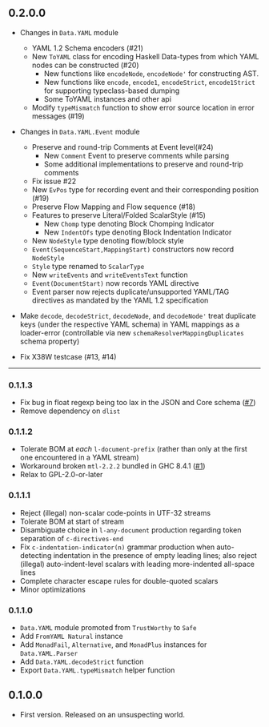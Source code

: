 ## 0.2.0.0

* Changes in `Data.YAML` module
    * YAML 1.2 Schema encoders (#21)
    * New `ToYAML` class for encoding Haskell Data-types from which YAML nodes can be constructed (#20)
        * New functions like `encodeNode`, `encodeNode'` for constructing AST.
        * New functions like `encode`, `encode1`, `encodeStrict`, `encode1Strict` for supporting typeclass-based dumping
        * Some ToYAML instances and other api
    * Modify `typeMismatch` function to show error source location in error messages (#19)

* Changes in `Data.YAML.Event` module
    * Preserve and round-trip Comments at Event level(#24)
        * New  `Comment` Event to preserve comments while parsing
        * Some additional implementations to preserve and round-trip comments
    * Fix issue #22
    * New `EvPos` type for recording event and their corresponding position (#19)
    * Preserve Flow Mapping and Flow sequence (#18)
    * Features to preserve Literal/Folded ScalarStyle (#15)
        * New `Chomp` type denoting Block Chomping Indicator
        * New `IndentOfs` type denoting Block Indentation Indicator
    * New `NodeStyle` type denoting flow/block style
    * `Event(SequenceStart,MappingStart)` constructors now record `NodeStyle`
    * `Style` type renamed to `ScalarType`
    * New `writeEvents` and `writeEventsText` function
    * `Event(DocumentStart)` now records YAML directive
    * Event parser now rejects duplicate/unsupported YAML/TAG
      directives as mandated by the YAML 1.2 specification

* Make `decode`, `decodeStrict`, `decodeNode`, and `decodeNode'` treat
  duplicate keys (under the respective YAML schema) in YAML mappings
  as a loader-error (controllable via new
  `schemaResolverMappingDuplicates` schema property)

* Fix X38W testcase (#13, #14)

---

### 0.1.1.3

* Fix bug in float regexp being too lax in the JSON and Core schema ([#7](https://github.com/hvr/HsYAML/issues/7))
* Remove dependency on `dlist`

### 0.1.1.2

* Tolerate BOM at *each* `l-document-prefix` (rather than only at the first one encountered in a YAML stream)
* Workaround broken `mtl-2.2.2` bundled in GHC 8.4.1 ([#1](https://github.com/hvr/HsYAML/issues/1))
* Relax to GPL-2.0-or-later

### 0.1.1.1

* Reject (illegal) non-scalar code-points in UTF-32 streams
* Tolerate BOM at start of stream
* Disambiguate choice in `l-any-document` production regarding token separation of `c-directives-end`
* Fix `c-indentation-indicator(n)` grammar production when
  auto-detecting indentation in the presence of empty leading lines;
  also reject (illegal) auto-indent-level scalars with leading
  more-indented all-space lines
* Complete character escape rules for double-quoted scalars
* Minor optimizations

### 0.1.1.0

* `Data.YAML` module promoted from `TrustWorthy` to `Safe`
* Add `FromYAML Natural` instance
* Add `MonadFail`, `Alternative`, and `MonadPlus` instances for `Data.YAML.Parser`
* Add `Data.YAML.decodeStrict` function
* Export `Data.YAML.typeMismatch` helper function

## 0.1.0.0

* First version. Released on an unsuspecting world.
